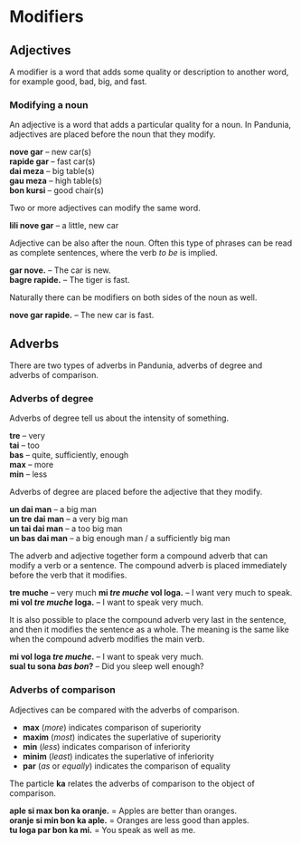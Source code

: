 # Modifiers

## Adjectives

A modifier is a word that adds some quality or description to another word,
for example good, bad, big, and fast.

### Modifying a noun

An adjective is a word that adds a particular quality for a noun.
In Pandunia, adjectives are placed before the noun that they modify.

**nove gar**
– new car(s)  
**rapide gar**
– fast car(s)  
**dai meza**
– big table(s)  
**gau meza**
– high table(s)  
**bon kursi**
– good chair(s)

Two or more adjectives can modify the same word.

**lili nove gar**
– a little, new car

Adjective can be also after the noun.
Often this type of phrases can be read as complete sentences, where the verb _to be_ is implied.

**gar nove.**
– The car is new.  
**bagre rapide.**
– The tiger is fast.

Naturally there can be modifiers on both sides of the noun as well.

**nove gar rapide.**
– The new car is fast.


## Adverbs

There are two types of adverbs in Pandunia,
adverbs of degree
and adverbs of comparison.

### Adverbs of degree

Adverbs of degree tell us about the intensity of something.

**tre**
– very  
**tai**
– too  
**bas**
– quite, sufficiently, enough  
**max**
– more  
**min**
– less

Adverbs of degree are placed before the adjective that they modify.

**un dai man**
– a big man  
**un tre dai man**
– a very big man  
**un tai dai man**
– a too big man  
**un bas dai man**
– a big enough man / a sufficiently big man

The adverb and adjective together form a compound adverb
that can modify a verb or a sentence.
The compound adverb is placed immediately before the verb that it modifies.

**tre muche**
– very much
**mi _tre muche_ vol loga.**
– I want very much to speak.  
**mi vol _tre muche_ loga.**
– I want to speak very much.

It is also possible to place the compound adverb very last in the sentence,
and then it modifies the sentence as a whole.
The meaning is the same like when the compound adverb modifies the main verb.

**mi vol loga _tre muche_.**
– I want to speak very much.  
**sual tu sona _bas bon_?**
– Did you sleep well enough?


### Adverbs of comparison

Adjectives can be compared with the adverbs of comparison.

- **max**
  (_more_) indicates comparison of superiority
- **maxim**
  (_most_) indicates the superlative of superiority
- **min**
  (_less_) indicates comparison of inferiority
- **minim**
  (_least_) indicates the superlative of inferiority
- **par**
  (_as_ or _equally_) indicates the comparison of equality

The particle
**ka**
relates the adverbs of comparison to the object of comparison.

**aple si max bon ka oranje.**
= Apples are better than oranges.  
**oranje si min bon ka aple.**
= Oranges are less good than apples.  
**tu loga par bon ka mi.**
= You speak as well as me.

